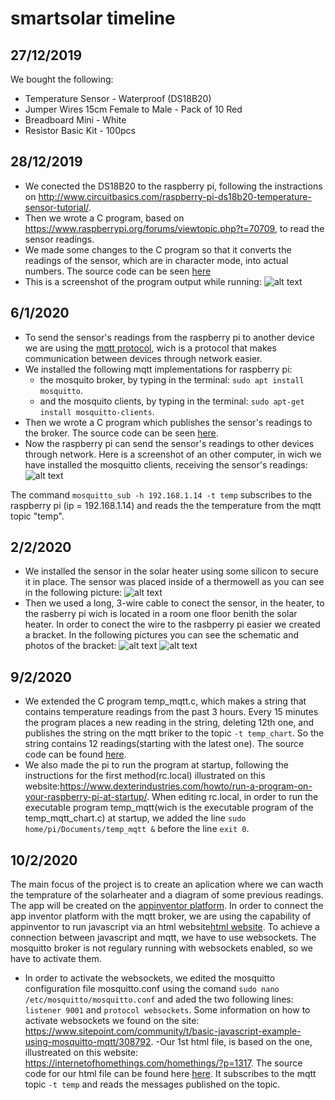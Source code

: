 # smartsolar timeline

## 27/12/2019
We bought the following: 
- Temperature Sensor - Waterproof (DS18B20)
- Jumper Wires 15cm Female to Male - Pack of 10 Red
- Breadboard Mini - White
- Resistor Basic Kit - 100pcs

## 28/12/2019
- We conected the DS18B20 to the raspberry pi, following the instractions on http://www.circuitbasics.com/raspberry-pi-ds18b20-temperature-sensor-tutorial/. 
- Then we wrote a C program, based on https://www.raspberrypi.org/forums/viewtopic.php?t=70709, to read the sensor readings. 
- We made some changes to the C program so that it converts the readings of the sensor, which are in character mode, into actual numbers. The source code can be seen [here](../master/code/temp.c)
- This is a screenshot of the program output while running:
![alt text](https://github.com/protogelrafinas/smartsolar/blob/master/photos/1st_prog_prtsc.png "PrtSc taken on the raspberry pi")

## 6/1/2020
- To send the sensor's readings from the raspberry pi to another device we are using the [mqtt protocol](https://mqtt.org), wich is a protocol that makes communication between devices through network easier.
- We installed the following mqtt implementations for raspberry pi:
  - the mosquito broker, by typing in the terminal: `sudo apt install mosquitto`.
  - and the mosquito clients, by typing in the terminal: `sudo apt-get install mosquitto-clients`.
- Then we wrote a C program which publishes the sensor's readings to the broker. The source code can be seen [here](../master/code/temp_mqtt.c).
- Now the raspberry pi can send the sensor's readings to other devices through network. Here is a screenshot of an other computer, in wich we have installed the mosquitto clients, receiving the sensor's readings: ![alt text](https://github.com/protogelrafinas/smartsolar/blob/master/photos/mqtt_receive.png "PrtSc taken on an other computer")

The command `mosquitto_sub -h 192.168.1.14 -t temp` subscribes to the raspberry pi (ip = 192.168.1.14) and reads the the temperature from the mqtt topic "temp".

## 2/2/2020
- We installed the sensor in the solar heater using some silicon to secure it in place. The sensor was placed inside of a thermowell as you can see in the following picture: ![alt text](https://github.com/protogelrafinas/smartsolar/blob/master/photos/IMG_20200202_170847.jpg "photo taken while istalling the sensor")
- Then we used a long, 3-wire cable to conect the sensor, in the heater, to the rasberry pi wich is located in a room one floor benith the solar heater. In order to conect the wire to the rasbperry pi easier we created a bracket. In the following pictures you can see the schematic and photos of the bracket: ![alt text](https://github.com/protogelrafinas/smartsolar/blob/master/photos/schematic1.png "the shcematic was created in fritzing")
![alt text](https://github.com/protogelrafinas/smartsolar/blob/master/photos/bracketcollage.png "photos taken during the building process of the bracket")

## 9/2/2020
- We extended the C program temp_mqtt.c, which makes a string that contains temperature readings from the past 3 hours. Every 15 minutes the program places a new reading in the string, deleting 12th one, and publishes the string on the mqtt briker to the topic `-t temp_chart`. So the string contains 12 readings(starting with the latest one). The source code can be found [here](../master/code/temp_mqtt_chart.c).
- We also made the pi to run the program at startup, following the instructions for the first method(rc.local) illustrated on this website:https://www.dexterindustries.com/howto/run-a-program-on-your-raspberry-pi-at-startup/. When editing rc.local, in order to run the executable program temp_mqtt(wich is the executable program of the temp_mqtt_chart.c) at startup, we added the line `sudo home/pi/Documents/temp_mqtt &` before the line `exit 0`. 

## 10/2/2020
The main focus of the project is to create an aplication where we can wacth the temprature of the solarheater and a diagram of some previous readings. The app will be created on the [appinventor platform](http://appinventor.mit.edu/). In order to connect the app inventor platform with the mqtt broker, we are using the capability of appinventor to run javascript via an html website[html website](https://el.wikipedia.org/wiki/HTML). To achieve a connection between javascript and mqtt, we have to use websockets. The mosquitto broker is not regulary running with websockets enabled, so we have to activate them.
- In order to activate the websockets, we edited the mosquitto configuration file mosquitto.conf using the comand `sudo nano /etc/mosquitto/mosquitto.conf` and aded the two following lines: `listener 9001` and `protocol websockets`. Some information on how to activate websockets we found on the site: https://www.sitepoint.com/community/t/basic-javascript-example-using-mosquitto-mqtt/308792.
-Our 1st html file, is based on the one, illustreated on this website: https://internetofhomethings.com/homethings/?p=1317. The source code for our html file can be found here [here](../master/code/smartsolar1.html). It subscribes to the mqtt topic `-t temp` and reads the messages published on the topic. 


